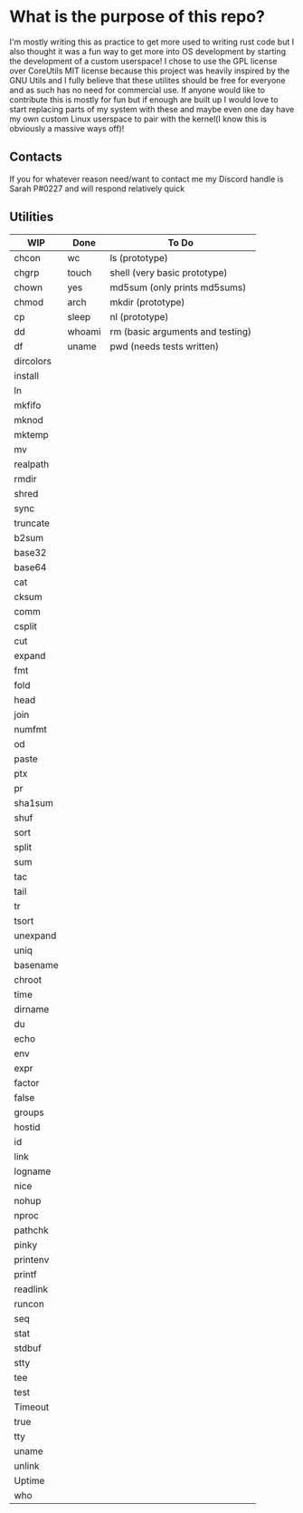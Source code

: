 # What is the purpose of this repo?

I'm mostly writing this as practice to get more used
to writing rust code but I also thought it was a fun
way to get more into OS development by starting the
development of a custom userspace! I chose to use the
GPL license over CoreUtils MIT license because this
project was heavily inspired by the GNU Utils and I
fully believe that these utilites should be free for
everyone and as such has no need for commercial use.
If anyone would like to contribute this is mostly for
fun but if enough are built up I would love to start
replacing parts of my system with these and maybe even
one day have my own custom Linux userspace to pair with
the kernel(I know this is obviously a massive ways off)!

## Contacts

If you for whatever reason need/want to contact me my
Discord handle is Sarah P#0227 and will respond relatively
quick

## Utilities

| WIP       | Done  | To Do                           |
|-----------|-------|---------------------------------|
| chcon     | wc    | ls (prototype)                  |
| chgrp     | touch | shell (very basic prototype)    |
| chown     | yes   | md5sum (only prints md5sums)    |
| chmod     | arch  | mkdir (prototype)               |
| cp        | sleep | nl (prototype)                  |
| dd        | whoami| rm (basic arguments and testing)|
| df        | uname | pwd (needs tests written)       |
| dircolors |       |                                 |
| install   |       |                                 |
| ln        |       |                                 |
| mkfifo    |       |                                 |
| mknod     |       |                                 |
| mktemp    |       |                                 |
| mv        |       |                                 |
| realpath  |       |                                 |
| rmdir     |       |                                 |
| shred     |       |                                 |
| sync      |       |                                 |
| truncate  |       |                                 |
| b2sum     |       |                                 |
| base32    |       |                                 |
| base64    |       |                                 |
| cat       |       |                                 |
| cksum     |       |                                 |
| comm      |       |                                 |
| csplit    |       |                                 |
| cut       |       |                                 |
| expand    |       |                                 |
| fmt       |       |                                 |
| fold      |       |                                 |
| head      |       |                                 |
| join      |       |                                 |
| numfmt    |       |                                 |
| od        |       |                                 |
| paste     |       |                                 |
| ptx       |       |                                 |
| pr        |       |                                 |
| sha1sum   |       |                                 |
| shuf      |       |                                 |
| sort      |       |                                 |
| split     |       |                                 |
| sum       |       |                                 |
| tac       |       |                                 |
| tail      |       |                                 |
| tr        |       |                                 |
| tsort     |       |                                 |
| unexpand  |       |                                 |
| uniq      |       |                                 |
| basename  |       |                                 |
| chroot    |       |                                 |
| time      |       |                                 |
| dirname   |       |                                 |
| du        |       |                                 |
| echo      |       |                                 |
| env       |       |                                 |
| expr      |       |                                 |
| factor    |       |                                 |
| false     |       |                                 |
| groups    |       |                                 |
| hostid    |       |                                 |
| id        |       |                                 |
| link      |       |                                 |
| logname   |       |                                 |
| nice      |       |                                 |
| nohup     |       |                                 |
| nproc     |       |                                 |
| pathchk   |       |                                 |
| pinky     |       |                                 |
| printenv  |       |                                 |
| printf    |       |                                 |
| readlink  |       |                                 |
| runcon    |       |                                 |
| seq       |       |                                 |
| stat      |       |                                 |
| stdbuf    |       |                                 |
| stty      |       |                                 |
| tee       |       |                                 |
| test      |       |                                 |
| Timeout   |       |                                 |
| true      |       |                                 |
| tty       |       |                                 |
| uname     |       |                                 |
| unlink    |       |                                 |
| Uptime    |       |                                 |
| who       |       |                                 |
